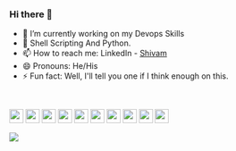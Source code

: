 ### Hi there 👋

<!--
**shivamsoin/shivamsoin** is a ✨ _special_ ✨ repository because its `README.md` (this file) appears on your GitHub profile.

- 👯 I’m looking to collaborate on ...

- 💬 Ask me about any tech stuff going on.
- 🤔 I’m looking for help with ...
  <img align="center" src="https://github-readme-stats.vercel.app/api/top-langs/?username=shivamsoin&theme=light&hide_langs_below=1" />
Here are some ideas to get you started:
-->

- 🔭 I’m currently working on my Devops Skills
- 🌱 Shell Scripting And Python.
- 📫 How to reach me: LinkedIn - [Shivam](https://www.linkedin.com/in/shivamsoin0408)
- 😄 Pronouns: He/His
- ⚡ Fun fact: Well, I'll tell you one if I think enough on this.
<br/>
<p align="left">
	<img src="https://img.shields.io/badge/VS%20Code-007ACC.svg?&style=for-the-badge&logo=visual-studio-code&logoColor=white" height="25"/>
	<img src="https://img.shields.io/badge/docker-F7DF1E.svg?&style=for-the-badge&logo=docker&logoColor=blue" height="25"/>
	<img src="https://img.shields.io/badge/shell-8892BF.svg?&style=for-the-badge&logo=linux&logoColor=black" height="25"/>
	<img src="https://img.shields.io/badge/linux-FB7A24.svg?&style=for-the-badge&logo=linux&logoColor=white" height="25"/>
	<img src="https://img.shields.io/badge/python-F7DF1E.svg?&style=for-the-badge&logo=python&logoColor=white" height="25"/>
	<img src="https://img.shields.io/badge/nginx-007ACC.svg?&style=for-the-badge&logo=nginx&logoColor=green" height="25"/>
	<img src="https://img.shields.io/badge/apache-FB7A24.svg?&style=for-the-badge&logo=apache&logoColor=brown" height="25"/>
	<img src="https://img.shields.io/badge/aws-243afb.svg?&style=for-the-badge&logo=azure&logoColor=white" height="25"/>
	<img src="https://img.shields.io/badge/pycharm-black.svg?&style=for-the-badge&logo=pycharm&logoColor=white" height="25"/>
	<img src="https://img.shields.io/badge/git-E84E31.svg?&style=for-the-badge&logo=git&logoColor=white" height="25"/>
	
  <p/>
<img src="https://github-readme-stats.vercel.app/api?username=shivamsoin&&show_icons=true&title_color=ffffff&icon_color=bb2acf&text_color=daf7dc&bg_color=151515">
